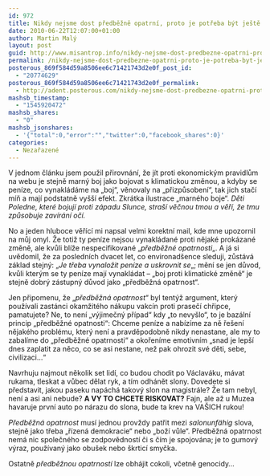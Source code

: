 ```yaml
---
id: 972
title: Nikdy nejsme dost předběžně opatrní, proto je potřeba být ještě opatrnější
date: 2010-06-22T12:07:00+01:00
author: Martin Malý
layout: post
guid: http://www.misantrop.info/nikdy-nejsme-dost-predbezne-opatrni-proto-je-potreba-byt-jeste-opatrnejsi/
permalink: /nikdy-nejsme-dost-predbezne-opatrni-proto-je-potreba-byt-jeste-opatrnejsi/
posterous_869f584d59a8506ee6c71421743d2e0f_post_id:
  - "20774629"
posterous_869f584d59a8506ee6c71421743d2e0f_permalink:
  - http://adent.posterous.com/nikdy-nejsme-dost-predbezne-opatrni-proto-je
mashsb_timestamp:
  - "1545920472"
mashsb_shares:
  - "0"
mashsb_jsonshares:
  - '{"total":0,"error":"","twitter":0,"facebook_shares":0}'
categories:
  - Nezařazené
---
```

V jednom článku jsem použil přirovnání, že jít proti ekonomickým pravidlům na webu je stejně marný boj jako bojovat s klimatickou změnou, a kdyby se peníze, co vynakládáme na &#8222;boj&#8220;, věnovaly na &#8222;přizpůsobení&#8220;, tak jich stačí míň a mají podstatně vyšší efekt. Zkrátka ilustrace &#8222;marného boje&#8220;. _Děti Poledne, které bojují proti západu Slunce, straší věčnou tmou a věří, že tmu způsobuje zavírání očí._

No a jeden hluboce věřící mi napsal velmi korektní mail, kde mne upozornil na můj omyl. Že totiž ty peníze nejsou vynakládané proti nějaké prokázané změně, ale kvůli blíže nespecifikované &#8222;_předběžné opatrnosti_&#8222;. A já si uvědomil, že za posledních dvacet let, co environadšence sleduji, zůstává základ stejný: &#8222;_Je třeba vynaložit peníze a uskrovnit se_&#8222;; mění se jen důvod, kvůli kterým se ty peníze mají vynakládat &#8211; &#8222;boj proti klimatické změně&#8220; je stejně dobrý zástupný důvod jako &#8222;předběžná opatrnost&#8220;.

Jen připomenu, že &#8222;_předběžná opatrnost_&#8220; byl tentýž argument, který používali zastánci okamžitého nákupu vakcín proti prasečí chřipce, pamatujete? Ne, to není &#8222;výjimečný případ&#8220; kdy &#8222;to nevyšlo&#8220;, to je bazální princip &#8222;předběžné opatnosti&#8220;: Chceme peníze a nabízíme za ně řešení nějakého problému, který není a pravděpodobně nikdy nenastane, ale my to zabalíme do &#8222;předběžné opatrnosti&#8220; a okořeníme emotivním &#8222;snad je lepší dnes zaplatit za něco, co se asi nestane, než pak ohrozit své děti, sebe, civilizaci&#8230;&#8220;

Navrhuju najmout několik set lidí, co budou chodit po Václaváku, mávat rukama, tleskat a vůbec dělat ryk, a tím odhánět slony. Dovedete si představit, jakou paseku napáchá takový slon na magistrále? Že tam nebyl, není a asi ani nebude? **A VY TO CHCETE RISKOVAT?** Fajn, ale až u Muzea havaruje první auto po nárazu do slona, bude ta krev na VAŠICH rukou!

_Předběžná opatrnost_ musí jednou provždy patřit mezi _salonunfähig_ slova, stejně jako třeba &#8222;řízená demokracie&#8220; nebo &#8222;boží vůle&#8220;. Předběžná opatrnost nemá nic společného se zodpovědností či s čím je spojována; je to gumový výraz, používaný jako obušek nebo škrticí smyčka.

Ostatně _předběžnou opatrností_ lze obhájit cokoli, včetně genocidy&#8230;
